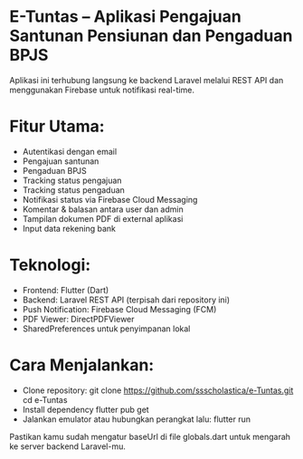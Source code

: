 # E-Tuntas – Aplikasi Pengajuan Santunan Pensiunan dan Pengaduan BPJS

Aplikasi ini terhubung langsung ke backend Laravel melalui REST API dan menggunakan Firebase untuk notifikasi real-time.

# Fitur Utama:
- Autentikasi dengan email
- Pengajuan santunan
- Pengaduan BPJS
- Tracking status pengajuan
- Tracking status pengaduan
- Notifikasi status via Firebase Cloud Messaging
- Komentar & balasan antara user dan admin
- Tampilan dokumen PDF di external aplikasi
- Input data rekening bank

# Teknologi:
- Frontend: Flutter (Dart)
- Backend: Laravel REST API (terpisah dari repository ini)
- Push Notification: Firebase Cloud Messaging (FCM)
- PDF Viewer: DirectPDFViewer
- SharedPreferences untuk penyimpanan lokal

# Cara Menjalankan:
- Clone repository:
  git clone https://github.com/ssscholastica/e-Tuntas.git
  cd e-Tuntas
- Install dependency
  flutter pub get
- Jalankan emulator atau hubungkan perangkat lalu:
  flutter run
  
Pastikan kamu sudah mengatur baseUrl di file globals.dart untuk mengarah ke server backend Laravel-mu.
